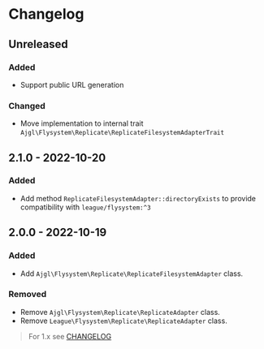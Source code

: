 # Changelog

## Unreleased

### Added

- Support public URL generation

### Changed

- Move implementation to internal trait `Ajgl\Flysystem\Replicate\ReplicateFilesystemAdapterTrait`

## 2.1.0 - 2022-10-20

### Added

- Add method `ReplicateFilesystemAdapter::directoryExists` to provide compatibility with `league/flysystem:^3`

## 2.0.0 - 2022-10-19

### Added

* Add `Ajgl\Flysystem\Replicate\ReplicateFilesystemAdapter` class.

### Removed

* Remove `Ajgl\Flysystem\Replicate\ReplicateAdapter` class.
* Remove `League\Flysystem\Replicate\ReplicateAdapter` class.

> For 1.x see [CHANGELOG](https://github.com/ajgarlag/flysystem-replicate/blob/1.x/CHANGELOG.md)
